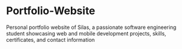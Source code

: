 # Portfolio-Website
Personal portfolio website of Silas, a passionate software engineering student showcasing web and mobile development projects, skills, certificates, and contact information

